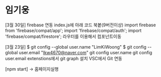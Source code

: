 # 임기웅

[3월 30일]
firebase 연동
index.js에 아래 코드 북봍(9버전이상)
    import firebase from 'firebase/compat/app';
    import 'firebase/compat/auth';
    import 'firebase/compat/firestore';
라우터를 이용해서 컴포넌트이동

[3월 23일]
$ git config --global user.name "LimKiWoong"
$ git config --global user.email "lkw4670@naver.com"
git config user.name
git config user.email
extenstions에서 git graph 설치
VSC에서 Git 연동

[npm start] -> 홈페이지실행